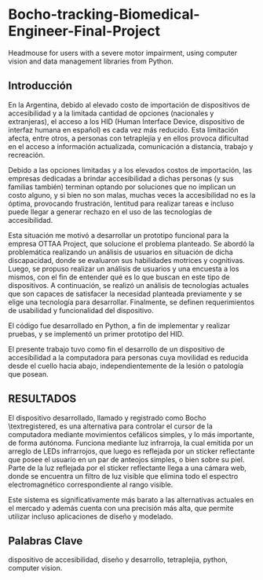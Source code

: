 # Bocho-tracking-Biomedical-Engineer-Final-Project

Headmouse for users with a severe motor impairment, using computer vision and data management libraries from Python.

Introducción
-------------------------
En la Argentina, debido al elevado costo de importación de dispositivos de accesibilidad y a la limitada cantidad de opciones (nacionales y extranjeras), el acceso a los HID 
(Human Interface Device, dispositivo de interfaz humana en español) es cada vez más reducido. Esta limitación afecta, entre otros, a personas con tetraplejia y en ellos provoca
dificultad en el acceso a información actualizada, comunicación a distancia, trabajo y recreación.

Debido a las opciones limitadas y a los elevados costos de importación, las empresas dedicadas a brindar accesibilidad a dichas personas (y sus familias también) terminan 
optando por soluciones que no implican un costo alguno, y si bien no son malas, muchas veces la accesibilidad no es la óptima, provocando frustración, lentitud para 
realizar tareas e incluso puede llegar a generar rechazo en el uso de las tecnologías de accesibilidad.


Esta situación me motivó a desarrollar un prototipo funcional para la empresa OTTAA Project, que solucione el problema planteado. 
Se abordó la problemática realizando un análisis de usuarios en situación de dicha discapacidad, donde se evaluaron sus habilidades motrices y cognitivas. Luego, se propuso 
realizar un análisis de usuarios y una encuesta a los mismos, con el fin de entender qué es lo que buscan en este tipo de dispositivos. A continuación, se realizó un 
análisis de tecnologías actuales que son capaces de satisfacer la necesidad planteada previamente y se elige una tecnología para desarrollar. Finalmente, se definen 
requerimientos de usabilidad y funcionalidad del dispositivo. 

El código fue desarrollado en Python, a fin de implementar y realizar pruebas, y se implementó un primer prototipo del HID. 

El presente trabajo tuvo como fin el desarrollo de un dispositivo de accesibilidad a la computadora para personas cuya movilidad es reducida desde el cuello hacia abajo, 
independientemente de la lesión o patología que posean. 

RESULTADOS
-------------------------
El dispositivo desarrollado, llamado y registrado como Bocho \textregistered, es una alternativa para controlar el cursor de la computadora mediante movimientos cefálicos 
simples, y lo más importante, de forma autónoma. Funciona mediante luz infrarroja, la cual emitida por un arreglo de LEDs infrarrojos, que luego es reflejada por un sticker 
reflectante que posee el usuario en un par de anteojos simples, o bien sobre su piel. Parte de la luz reflejada por el sticker reflectante llega a una cámara web, donde 
se encuentra un filtro de luz visible que elimina todo el espectro electromagnético correspondiente al rango visible.

Este sistema es significativamente más barato a las alternativas actuales en el mercado y además cuenta con una precisión más alta, que permite utilizar incluso aplicaciones 
de diseño y modelado.

Palabras Clave
-------------------------
dispositivo de accesibilidad, diseño y desarrollo, tetraplejia, python, computer vision.
